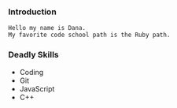 ### Introduction

    Hello my name is Dana.
    My favorite code school path is the Ruby path.

### Deadly Skills

* Coding
* Git
* JavaScript
* C++

